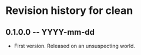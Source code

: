 # Revision history for clean

## 0.1.0.0 -- YYYY-mm-dd

* First version. Released on an unsuspecting world.
